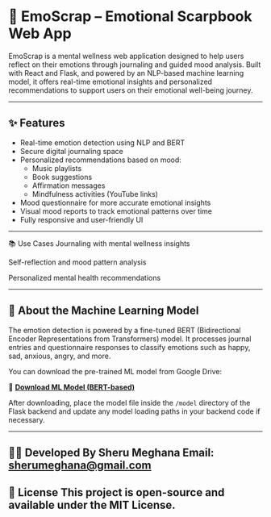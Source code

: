 # 🧠 EmoScrap – Emotional Scarpbook Web App

EmoScrap is a mental wellness web application designed to help users reflect on their emotions through journaling and guided mood analysis. Built with React and Flask, and powered by an NLP-based machine learning model, it offers real-time emotional insights and personalized recommendations to support users on their emotional well-being journey.

---

## ✨ Features

- Real-time emotion detection using NLP and BERT
- Secure digital journaling space
- Personalized recommendations based on mood:
  - Music playlists
  - Book suggestions
  - Affirmation messages
  - Mindfulness activities (YouTube links)
- Mood questionnaire for more accurate emotional insights
- Visual mood reports to track emotional patterns over time
- Fully responsive and user-friendly UI

---
📚 Use Cases
Journaling with mental wellness insights

Self-reflection and mood pattern analysis

Personalized mental health recommendations


---
## 🧠 About the Machine Learning Model

The emotion detection is powered by a fine-tuned BERT (Bidirectional Encoder Representations from Transformers) model. It processes journal entries and questionnaire responses to classify emotions such as happy, sad, anxious, angry, and more.

You can download the pre-trained ML model from Google Drive:

🔗 **[Download ML Model (BERT-based)](https://drive.google.com/file/d/1XCMHKNsRF1JLH_xquK3YJRKgTJTKMVCj/view?usp=drive_link)**

After downloading, place the model file inside the `/model` directory of the Flask backend and update any model loading paths in your backend code if necessary.


---
🧑‍💻 Developed By
Sheru Meghana
Email: sherumeghana@gmail.com
---
📜 License
This project is open-source and available under the MIT License.
---

